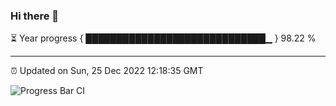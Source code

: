### Hi there 👋

⏳ Year progress { █████████████████████████████▁ } 98.22 %

---

⏰ Updated on Sun, 25 Dec 2022 12:18:35 GMT

![Progress Bar CI](https://github.com/liununu/liununu/workflows/Progress%20Bar%20CI/badge.svg)
